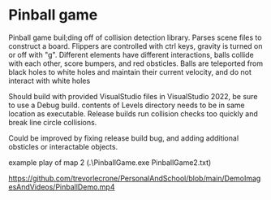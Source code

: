 # Pinball game
Pinball game buil;ding off of collision detection library. Parses scene files to construct a board. Flippers are controlled with ctrl keys, gravity is turned on or off with "g". Different elements have different interactions, balls collide with each other, score bumpers, and red obsticles. Balls are teleported from black holes to white holes and maintain their current velocity, and do not interact with white holes

Should build with provided VisualStudio files in VisualStudio 2022, be sure to use a Debug build. contents of Levels directory needs to be in same location as executable. Release builds run collision checks too quickly and break line circle collisions.

Could be improved by fixing release build bug, and adding additional obsticles or interactable objects.

example play of map 2 (.\PinballGame.exe PinballGame2.txt)


https://github.com/trevorlecrone/PersonalAndSchool/blob/main/DemoImagesAndVideos/PinballDemo.mp4

